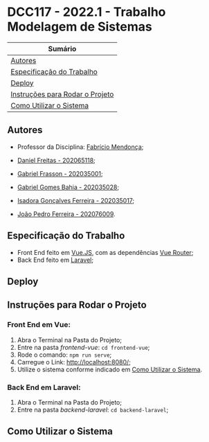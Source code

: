 # DCC117 - 2022.1 - Trabalho Modelagem de Sistemas

| **Sumário** |
|-------------|
| [Autores](#autores) |
| [Especificação do Trabalho](#especificação-do-trabalho) |
| [Deploy](#deploy) |
| [Instruções para Rodar o Projeto](#instruções-para-rodar-o-projeto) |
| [Como Utilizar o Sistema](#como-utilizar-o-sistema) |


## Autores

- Professor da Disciplina: [Fabrício Mendonça](http://professorfabriciomendonca.com.br/);

- [Daniel Freitas - 202065118](https://github.com/dfreita4s);
- [Gabriel Frasson - 202035001](https://github.com/GFrasson);
- [Gabriel Gomes Bahia - 202035028](https://github.com/GabrielBahia);
- [Isadora Gonçalves Ferreira - 202035017](https://github.com/isa56/);
- [João Pedro Ferreira - 202076009](https://github.com/Jo1oPedro).

## Especificação do Trabalho

- Front End feito em [Vue.JS](https://vuejs.org/), com as dependências [Vue Router](https://router.vuejs.org/);
- Back End feito em [Laravel](https://laravel.com/);

## Deploy


## Instruções para Rodar o Projeto

### Front End em Vue:
1. Abra o Terminal na Pasta do Projeto;
2. Entre na pasta _frontend-vue_: `cd frontend-vue`;
3. Rode o comando: `npm run serve`;
4. Carregue o Link: [http://localhost:8080/](http://localhost:8080/);
5. Utilize o sistema conforme indicado em [Como Utilizar o Sistema](#como-utilizar-o-sistema).

### Back End em Laravel:
1. Abra o Terminal na Pasta do Projeto;
2. Entre na pasta _backend-laravel_: `cd backend-laravel`;

## Como Utilizar o Sistema

